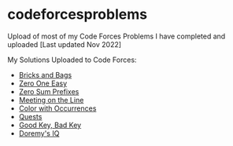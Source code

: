 # codeforcesproblems
Upload of most of my Code Forces Problems I have completed and uploaded
[Last updated Nov 2022]

My Solutions Uploaded to Code Forces:
 - [Bricks and Bags](https://codeforces.com/problemset/submission/1740/182078829)
 - [Zero One Easy](https://codeforces.com/problemset/submission/1733/182087462)
 - [Zero Sum Prefixes](https://codeforces.com/problemset/submission/1733/182087462)
 - [Meeting on the Line](https://codeforces.com/problemset/submission/1730/182301627)
 - [Color with Occurrences](https://codeforces.com/problemset/submission/1714/182375289)
 - [Quests](https://codeforces.com/problemset/submission/1760/182399539)
 - [Good Key, Bad Key](https://codeforces.com/problemset/submission/1703/182707831)
 - [Doremy's IQ](https://codeforces.com/problemset/submission/1707/182713393)
